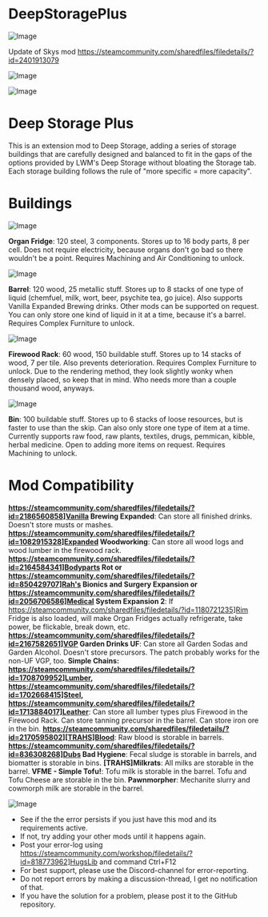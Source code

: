 # DeepStoragePlus

![Image](https://i.imgur.com/WAEzk68.png)

Update of Skys mod
https://steamcommunity.com/sharedfiles/filedetails/?id=2401913079

![Image](https://i.imgur.com/7Gzt3Rg.png)

	
![Image](https://i.imgur.com/NOW7jU1.png)

# Deep Storage Plus


This is an extension mod to Deep Storage, adding a series of storage buildings that are carefully designed and balanced to fit in the gaps of the options provided by LWM's Deep Storage without bloating the Storage tab. Each storage building follows the rule of "more specific = more capacity".

# Buildings


![Image](https://i.imgur.com/V4meI3J.png)


**Organ Fridge**: 120 steel, 3 components. Stores up to 16 body parts, 8 per cell. Does not require electricity, because organs don't go bad so there wouldn't be a point. Requires Machining and Air Conditioning to unlock.

![Image](https://i.imgur.com/3w3vaH1.png)


**Barrel**: 120 wood, 25 metallic stuff. Stores up to 8 stacks of one type of liquid (chemfuel, milk, wort, beer, psychite tea, go juice). Also supports Vanilla Expanded Brewing drinks. Other mods can be supported on request. You can only store one kind of liquid in it at a time, because it's a barrel. Requires Complex Furniture to unlock.

![Image](https://i.imgur.com/Qo76oRi.png)


**Firewood Rack**: 60 wood, 150 buildable stuff. Stores up to 14 stacks of wood, 7 per tile. Also prevents deterioration. Requires Complex Furniture to unlock. Due to the rendering method, they look slightly wonky when densely placed, so keep that in mind. Who needs more than a couple thousand wood, anyways.

![Image](https://i.imgur.com/1ZRXBLx.png)


**Bin**: 100 buildable stuff. Stores up to 6 stacks of loose resources, but is faster to use than the skip. Can also only store one type of item at a time. Currently supports raw food, raw plants, textiles, drugs, pemmican, kibble, herbal medicine. Open to adding more items on request. Requires Machining to unlock.


# Mod Compatibility

**https://steamcommunity.com/sharedfiles/filedetails/?id=2186560858]Vanilla Brewing Expanded**: Can store all finished drinks. Doesn't store musts or mashes.
**https://steamcommunity.com/sharedfiles/filedetails/?id=1082915328]Expanded Woodworking**: Can store all wood logs and wood lumber in the firewood rack.
**https://steamcommunity.com/sharedfiles/filedetails/?id=2164584341]Bodyparts Rot or https://steamcommunity.com/sharedfiles/filedetails/?id=850429707]Rah's Bionics and Surgery Expansion or https://steamcommunity.com/sharedfiles/filedetails/?id=2056706586]Medical System Expansion 2**: If https://steamcommunity.com/sharedfiles/filedetails/?id=1180721235]Rim Fridge is also loaded, will make Organ Fridges actually refrigerate, take power, be flickable, break down, etc.
**https://steamcommunity.com/sharedfiles/filedetails/?id=2167582651]VGP Garden Drinks UF**: Can store all Garden Sodas and Garden Alcohol. Doesn't store precursors. The patch probably works for the non-UF VGP, too.
**Simple Chains: https://steamcommunity.com/sharedfiles/filedetails/?id=1708709952]Lumber, https://steamcommunity.com/sharedfiles/filedetails/?id=1702668415]Steel, https://steamcommunity.com/sharedfiles/filedetails/?id=1713884017]Leather**: Can store all lumber types plus Firewood in the Firewood Rack. Can store tanning precursor in the barrel. Can store iron ore in the bin.
**https://steamcommunity.com/sharedfiles/filedetails/?id=2170595802][TRAHS]Blood**: Raw blood is storable in barrels.
**https://steamcommunity.com/sharedfiles/filedetails/?id=836308268]Dubs Bad Hygiene**: Fecal sludge is storable in barrels, and biomatter is storable in bins.
**[TRAHS]Milkrats**: All milks are storable in the barrel.
**VFME - Simple Tofu!**: Tofu milk is storable in the barrel. Tofu and Tofu Cheese are storable in the bin.
**Pawnmorpher**: Mechanite slurry and cowmorph milk are storable in the barrel.

![Image](https://i.imgur.com/Rs6T6cr.png)



-  See if the the error persists if you just have this mod and its requirements active.
-  If not, try adding your other mods until it happens again.
-  Post your error-log using https://steamcommunity.com/workshop/filedetails/?id=818773962]HugsLib and command Ctrl+F12
-  For best support, please use the Discord-channel for error-reporting.
-  Do not report errors by making a discussion-thread, I get no notification of that.
-  If you have the solution for a problem, please post it to the GitHub repository.



